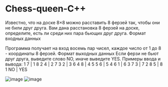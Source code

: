 # Chess-queen-С++
Известно, что на доске 8×8 можно расставить 8 ферзей так, чтобы они не били друг друга. Вам дана расстановка 8 ферзей на доске, определите, есть ли среди них пара бьющих друг друга.
Формат входных данных

Программа получает на вход восемь пар чисел, каждое число от 1 до 8 - координаты 8 ферзей.
Формат выходных данных
Если ферзи не бьют друг друга, выведите слово NO, иначе выведите YES.
Примеры ввода и вывода:
1 7     |     1 8
2 4     |     2 7
3 2     |     3 6
4 8     |     4 5
5 6     |     5 4
6 1     |     6 3
7 3     |     7 2 
8 5     |     8 1
NO      |     YES


![image](https://user-images.githubusercontent.com/92678018/185223137-8dc610e8-3c54-4149-aed1-e911bde309eb.png)
![image](https://user-images.githubusercontent.com/92678018/185223054-62497a9b-5d0e-407e-91d1-35116b7b800c.png)
